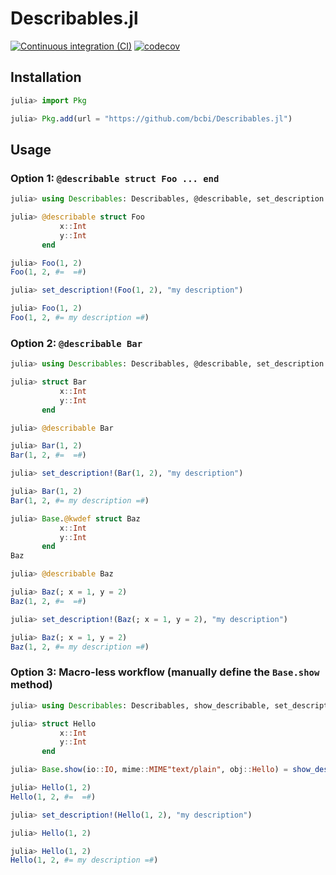 # Describables.jl

[![Continuous integration (CI)](https://github.com/bcbi/Describables.jl/actions/workflows/ci.yml/badge.svg)](https://github.com/bcbi/Describables.jl/actions/workflows/ci.yml)
[![codecov](https://codecov.io/gh/bcbi/Describables.jl/graph/badge.svg?token=3GpnCnTyFz)](https://codecov.io/gh/bcbi/Describables.jl)

## Installation

```julia
julia> import Pkg

julia> Pkg.add(url = "https://github.com/bcbi/Describables.jl")
```

## Usage

### Option 1: `@describable struct Foo ... end`

```julia
julia> using Describables: Describables, @describable, set_description!

julia> @describable struct Foo
           x::Int
           y::Int
       end

julia> Foo(1, 2)
Foo(1, 2, #=  =#)

julia> set_description!(Foo(1, 2), "my description")

julia> Foo(1, 2)
Foo(1, 2, #= my description =#)
```

### Option 2: `@describable Bar`

```julia
julia> using Describables: Describables, @describable, set_description!

julia> struct Bar
           x::Int
           y::Int
       end

julia> @describable Bar

julia> Bar(1, 2)
Bar(1, 2, #=  =#)

julia> set_description!(Bar(1, 2), "my description")

julia> Bar(1, 2)
Bar(1, 2, #= my description =#)
```

```julia
julia> Base.@kwdef struct Baz
           x::Int
           y::Int
       end
Baz

julia> @describable Baz

julia> Baz(; x = 1, y = 2)
Baz(1, 2, #=  =#)

julia> set_description!(Baz(; x = 1, y = 2), "my description")

julia> Baz(; x = 1, y = 2)
Baz(1, 2, #= my description =#)
```

### Option 3: Macro-less workflow (manually define the `Base.show` method)

```julia
julia> using Describables: Describables, show_describable, set_description!

julia> struct Hello
           x::Int
           y::Int
       end

julia> Base.show(io::IO, mime::MIME"text/plain", obj::Hello) = show_describable(io, mime, obj)

julia> Hello(1, 2)
Hello(1, 2, #=  =#)

julia> set_description!(Hello(1, 2), "my description")

julia> Hello(1, 2)

julia> Hello(1, 2)
Hello(1, 2, #= my description =#)
```
